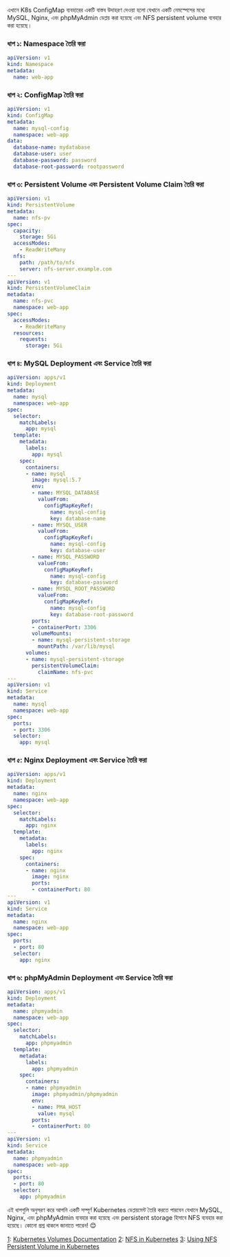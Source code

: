 এখানে K8s ConfigMap ব্যবহারের একটি বাস্তব উদাহরণ দেওয়া হলো যেখানে একটি নেমস্পেসের মধ্যে MySQL, Nginx, এবং phpMyAdmin ডেপ্লয় করা হয়েছে এবং NFS persistent volume ব্যবহার করা হয়েছে।

### ধাপ ১: Namespace তৈরি করা
```yaml
apiVersion: v1
kind: Namespace
metadata:
  name: web-app
```

### ধাপ ২: ConfigMap তৈরি করা
```yaml
apiVersion: v1
kind: ConfigMap
metadata:
  name: mysql-config
  namespace: web-app
data:
  database-name: mydatabase
  database-user: user
  database-password: password
  database-root-password: rootpassword
```

### ধাপ ৩: Persistent Volume এবং Persistent Volume Claim তৈরি করা
```yaml
apiVersion: v1
kind: PersistentVolume
metadata:
  name: nfs-pv
spec:
  capacity:
    storage: 5Gi
  accessModes:
    - ReadWriteMany
  nfs:
    path: /path/to/nfs
    server: nfs-server.example.com
---
apiVersion: v1
kind: PersistentVolumeClaim
metadata:
  name: nfs-pvc
  namespace: web-app
spec:
  accessModes:
    - ReadWriteMany
  resources:
    requests:
      storage: 5Gi
```

### ধাপ ৪: MySQL Deployment এবং Service তৈরি করা
```yaml
apiVersion: apps/v1
kind: Deployment
metadata:
  name: mysql
  namespace: web-app
spec:
  selector:
    matchLabels:
      app: mysql
  template:
    metadata:
      labels:
        app: mysql
    spec:
      containers:
      - name: mysql
        image: mysql:5.7
        env:
        - name: MYSQL_DATABASE
          valueFrom:
            configMapKeyRef:
              name: mysql-config
              key: database-name
        - name: MYSQL_USER
          valueFrom:
            configMapKeyRef:
              name: mysql-config
              key: database-user
        - name: MYSQL_PASSWORD
          valueFrom:
            configMapKeyRef:
              name: mysql-config
              key: database-password
        - name: MYSQL_ROOT_PASSWORD
          valueFrom:
            configMapKeyRef:
              name: mysql-config
              key: database-root-password
        ports:
        - containerPort: 3306
        volumeMounts:
        - name: mysql-persistent-storage
          mountPath: /var/lib/mysql
      volumes:
      - name: mysql-persistent-storage
        persistentVolumeClaim:
          claimName: nfs-pvc
---
apiVersion: v1
kind: Service
metadata:
  name: mysql
  namespace: web-app
spec:
  ports:
  - port: 3306
  selector:
    app: mysql
```

### ধাপ ৫: Nginx Deployment এবং Service তৈরি করা
```yaml
apiVersion: apps/v1
kind: Deployment
metadata:
  name: nginx
  namespace: web-app
spec:
  selector:
    matchLabels:
      app: nginx
  template:
    metadata:
      labels:
        app: nginx
    spec:
      containers:
      - name: nginx
        image: nginx
        ports:
        - containerPort: 80
---
apiVersion: v1
kind: Service
metadata:
  name: nginx
  namespace: web-app
spec:
  ports:
  - port: 80
  selector:
    app: nginx
```

### ধাপ ৬: phpMyAdmin Deployment এবং Service তৈরি করা
```yaml
apiVersion: apps/v1
kind: Deployment
metadata:
  name: phpmyadmin
  namespace: web-app
spec:
  selector:
    matchLabels:
      app: phpmyadmin
  template:
    metadata:
      labels:
        app: phpmyadmin
    spec:
      containers:
      - name: phpmyadmin
        image: phpmyadmin/phpmyadmin
        env:
        - name: PMA_HOST
          value: mysql
        ports:
        - containerPort: 80
---
apiVersion: v1
kind: Service
metadata:
  name: phpmyadmin
  namespace: web-app
spec:
  ports:
  - port: 80
  selector:
    app: phpmyadmin
```

এই ধাপগুলি অনুসরণ করে আপনি একটি সম্পূর্ণ Kubernetes ডেপ্লয়মেন্ট তৈরি করতে পারবেন যেখানে MySQL, Nginx, এবং phpMyAdmin ব্যবহার করা হয়েছে এবং persistent storage হিসাবে NFS ব্যবহার করা হয়েছে। কোনো প্রশ্ন থাকলে জানাতে পারেন! 😊

[1](https://kubernetes.io/docs/concepts/storage/volumes/): [Kubernetes Volumes Documentation](https://kubernetes.io/docs/concepts/storage/volumes/)
[2](https://geek-cookbook.funkypenguin.co.nz/kubernetes/persistence/nfs-subdirectory-provider/): [NFS in Kubernetes](https://geek-cookbook.funkypenguin.co.nz/kubernetes/persistence/nfs-subdirectory-provider/)
[3](https://www.itwonderlab.com/kubernetes-nfs/): [Using NFS Persistent Volume in Kubernetes](https://www.itwonderlab.com/kubernetes-nfs/)
